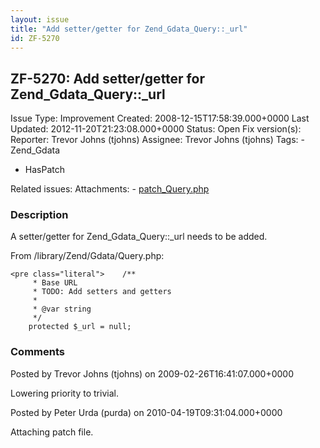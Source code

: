 ```yaml
---
layout: issue
title: "Add setter/getter for Zend_Gdata_Query::_url"
id: ZF-5270
---
```


ZF-5270: Add setter/getter for Zend\_Gdata\_Query::\_url
--------------------------------------------------------

 Issue Type: Improvement Created: 2008-12-15T17:58:39.000+0000 Last Updated: 2012-11-20T21:23:08.000+0000 Status: Open Fix version(s): 
 Reporter:  Trevor Johns (tjohns)  Assignee:  Trevor Johns (tjohns)  Tags: - Zend\_Gdata
- HasPatch
 
 Related issues: 
 Attachments: - [patch\_Query.php](/issues/secure/attachment/13015/patch_Query.php)
 
### Description

A setter/getter for Zend\_Gdata\_Query::\_url needs to be added.

From /library/Zend/Gdata/Query.php:

 
    <pre class="literal">    /**
         * Base URL
         * TODO: Add setters and getters
         *
         * @var string
         */
        protected $_url = null;

 

 

### Comments

Posted by Trevor Johns (tjohns) on 2009-02-26T16:41:07.000+0000

Lowering priority to trivial.

 

 

Posted by Peter Urda (purda) on 2010-04-19T09:31:04.000+0000

Attaching patch file.

 

 